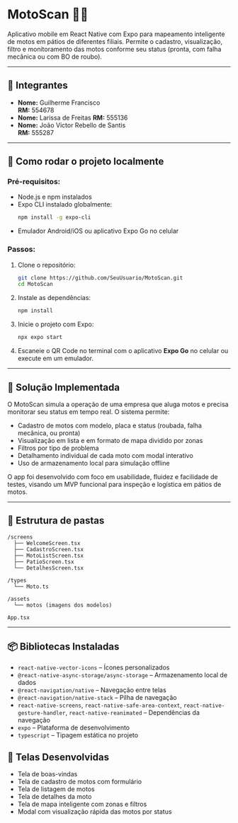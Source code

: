
# MotoScan 🚨📍

Aplicativo mobile em React Native com Expo para mapeamento inteligente de motos em pátios de diferentes filiais. Permite o cadastro, visualização, filtro e monitoramento das motos conforme seu status (pronta, com falha mecânica ou com BO de roubo).

---

## 👥 Integrantes

- **Nome:** Guilherme Francisco   
  **RM:** 554678 
- **Nome:** Larissa de Freitas
  **RM:** 555136
- **Nome:** João Victor Rebello de Santis  
  **RM:** 555287


---

## 📲 Como rodar o projeto localmente

### Pré-requisitos:

- Node.js e npm instalados
- Expo CLI instalado globalmente:
  ```bash
  npm install -g expo-cli
  ```
- Emulador Android/iOS ou aplicativo Expo Go no celular

### Passos:

1. Clone o repositório:
   ```bash
   git clone https://github.com/SeuUsuario/MotoScan.git
   cd MotoScan
   ```

2. Instale as dependências:
   ```bash
   npm install
   ```

3. Inicie o projeto com Expo:
   ```bash
   npx expo start
   ```

4. Escaneie o QR Code no terminal com o aplicativo **Expo Go** no celular ou execute em um emulador.

---


## 🧠 Solução Implementada

O MotoScan simula a operação de uma empresa que aluga motos e precisa monitorar seu status em tempo real. O sistema permite:

- Cadastro de motos com modelo, placa e status (roubada, falha mecânica, ou pronta)
- Visualização em lista e em formato de mapa dividido por zonas
- Filtros por tipo de problema
- Detalhamento individual de cada moto com modal interativo
- Uso de armazenamento local para simulação offline

O app foi desenvolvido com foco em usabilidade, fluidez e facilidade de testes, visando um MVP funcional para inspeção e logística em pátios de motos.

---

## 📁 Estrutura de pastas

```
/screens
  ├── WelcomeScreen.tsx
  ├── CadastroScreen.tsx
  ├── MotoListScreen.tsx
  ├── PatioScreen.tsx
  └── DetalhesScreen.tsx

/types
  └── Moto.ts

/assets
  └── motos (imagens dos modelos)

App.tsx
```

---
## 📦 Bibliotecas Instaladas

- `react-native-vector-icons` – Ícones personalizados
- `@react-native-async-storage/async-storage` – Armazenamento local de dados
- `@react-navigation/native` – Navegação entre telas
- `@react-navigation/native-stack` – Pilha de navegação
- `react-native-screens`, `react-native-safe-area-context`, `react-native-gesture-handler`, `react-native-reanimated` – Dependências da navegação
- `expo` – Plataforma de desenvolvimento
- `typescript` – Tipagem estática no projeto
  
## 📱 Telas Desenvolvidas

- Tela de boas-vindas
- Tela de cadastro de motos com formulário
- Tela de listagem de motos
- Tela de detalhes da moto
- Tela de mapa inteligente com zonas e filtros
- Modal com visualização rápida das motos por status
